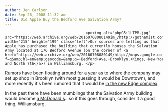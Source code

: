 ```yaml
---
author: Jen Carlson
date: Sep 26, 2008 11:32 am
title: Did Apple Buy the Bedford Ave Salvation Army?
---
```


	
										<p><img alt="phpG5ilLTPM.jpg" src="https://web.archive.org/web/20160708080149im_/http://gothamist.com/attachments/arts_jen/phpG5ilLTPM.jpg" width="215" height="199" class="left">Our sources are telling us that Apple has purchased the building that currently houses the Salvation Army located at 176 Bedford Avenue (on the corner of <a href="https://web.archive.org/web/20160708080149/http://maps.google.com/maps?f=q&amp;hl=en&amp;geocode=&amp;q=+Bedford+Ave,+Brooklyn,+Kings,+New+York+11211,+United+States&amp;sll=40.724253,-73.969002&amp;sspn=0.129574,0.273972&amp;ie=UTF8&amp;ll=40.72599,-73.957257&amp;spn=0.016196,0.034246&amp;z=15&amp;layer=c&amp;cbll=40.7179,-73.957639&amp;panoid=QXdJVuFT9m_ZVjn3o680mQ&amp;cbp=1,329.3317454042211,,0,-18.651229128720228">Bedford and North 7th</a>) in Williamsburg. </p>

<p>Rumors have been floating around <a href="https://web.archive.org/web/20160708080149/http://gothamist.com/2007/09/17/an_apple_store.php">for a year</a> as to where the company may set up shop in Brooklyn (with most guessing it would be Downtown), and more recently it&apos;s been rumored that it would be <a href="https://web.archive.org/web/20160708080149/http://gothamist.com/2007/10/11/wburg_apple.php">in the new Edge complex</a>.</p>

<p>In the past there have been mumblings that the Salvation Army building would become <a href="https://web.archive.org/web/20160708080149/http://gowanuslounge.blogspot.com/2008/03/williamsburg-food-retail-rumormill.html">a McDonald&apos;s</a>...so if this goes through, consider it a good thing, Williamsburg.</p>					
										
									
				